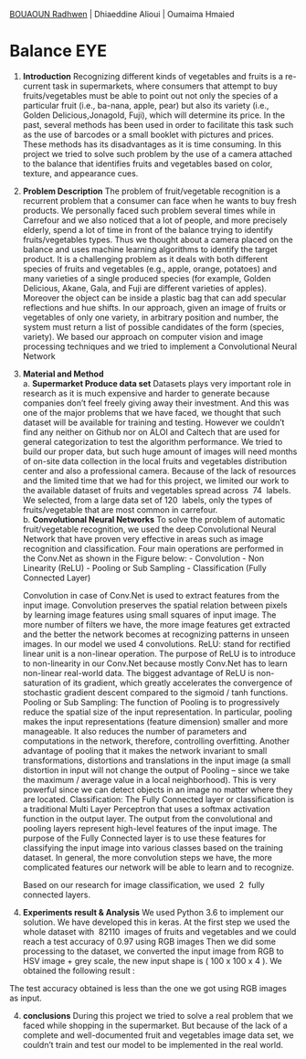 [BOUAOUN Radhwen](https://www.linkedin.com/in/radhwen-bouaoun/) |
Dhiaeddine Alioui |
Oumaima Hmaied

# Balance EYE

1. **Introduction**
    Recognizing different kinds of vegetables and fruits is a re-current task in
    supermarkets, where consumers that attempt to buy fruits/vegetables must be
    able to point out not only the species of a particular fruit (i.e., ba-nana, apple,
    pear) but also its variety (i.e., Golden Delicious,Jonagold, Fuji), which will
    determine its price. In the past, several methods has been used in order to
    facilitate this task such as the use of barcodes or a small booklet with pictures
    and prices. These methods has its disadvantages as it is time consuming. In
    this project we tried to solve such problem by the use of a camera attached to
    the balance that identifies fruits and vegetables based on color, texture, and
    appearance cues.
2. **Problem Description**
    The problem of fruit/vegetable recognition is a recurrent problem that a
    consumer can face when he wants to buy fresh products. We personally faced
    such problem several times while in Carrefour and we also noticed that a lot
    of people, and more precisely elderly, spend a lot of time in front of the
    balance trying to identify fruits/vegetables types. Thus we thought about a
    camera placed on the balance and uses machine learning algorithms to
    identify the target product.
    It is a challenging problem as it deals with both different species of fruits and
    vegetables (e.g., apple, orange, potatoes) and many varieties of a single
    produced species (for example, Golden Delicious, Akane, Gala, and Fuji are
    different varieties of apples). Moreover the object can be inside a plastic bag
    that can add specular reflections and hue shifts.
    In our approach, ​given an image of fruits or vegetables of only one variety, in
    arbitrary position and number, the system must return a list of possible
    candidates of the form (species, variety).
    We based our approach on computer vision and image processing techniques
    and we tried to implement a Convolutional Neural Network


3. **Material and Method**<br/>
   a.  **Supermarket Produce data set**
       Datasets plays very important role in research as it is much
       expensive and harder to generate because companies don’t feel
       freely giving away their investment.
       And this was one of the major problems that we have faced, we
       thought that such dataset will be available for training and testing.
       However we couldn’t find any neither on Github nor on ALOI and
       Caltech that are used for general categorization to test the algorithm
       performance. We tried to build our proper data, but such huge amount
       of images will need months of on-site data collection in the local fruits
       and vegetables distribution center and also a professional camera.
       Because of the lack of resources and the limited time that we had for
       this project, we limited our work to the available dataset ​of fruits and
       vegetables spread across  74  labels​. We selected, from a large data set of
       120  labels, only the types of fruits/vegetable that are most common in
       carrefour.<br/>
    b.  **Convolutional Neural Networks**
       To solve the problem of automatic fruit/vegetable recognition, we
       used the deep Convolutional Neural Network that have proven very
       effective in areas such as image recognition and classification. Four
       main operations are performed in the Conv.Net as shown in the Figure
       below:
          - Convolution
          - Non Linearity (ReLU)
          - Pooling or Sub Sampling
          - Classification (Fully Connected Layer)


    Convolution in case of Conv.Net is used to extract features from
    the input image. Convolution preserves the spatial relation between
    pixels by learning image features using small squares of input
    image. The more number of filters we have, the more image features
    get extracted and the better the network becomes at recognizing
    patterns in unseen images.
    In our model we used 4 convolutions.
    ReLU: stand for rectified linear unit is a non-linear operation. The
    purpose of ReLU is to introduce to non-linearity in our Conv.Net
    because mostly Conv.Net has to learn non-linear real-world data. The
    biggest advantage of ReLU is non-saturation of its gradient, which
    greatly accelerates the convergence of stochastic gradient
    descent compared to the sigmoid / tanh functions.
    Pooling or Sub Sampling: ​The function of Pooling is to progressively
    reduce the spatial size of the input representation. In particular,
    pooling makes the input representations (feature dimension) smaller
    and more manageable. It also reduces the number of parameters and
    computations in the network, therefore, controlling overfitting.
    Another advantage of pooling that it makes the network invariant to
    small transformations, distortions and translations in the input image
    (a small distortion in input will not change the output of Pooling –
    since we take the maximum / average value in a local neighborhood).
    This is very powerful since we can detect objects in an image no matter
    where they are located.
    Classification​: The Fully Connected layer or classification is a
    traditional Multi Layer Perceptron that uses a softmax activation
    function in the output layer.
    The output from the convolutional and pooling layers represent
    high-level features of the input image. The purpose of the Fully
    Connected layer is to use these features for classifying the input image
    into various classes based on the training dataset.
    In general, the more convolution steps we have, the more complicated
    features our network will be able to learn and to recognize.


    Based on our research for image classification, we used  2  fully
    connected layers.

3.  **Experiments result & Analysis**
    We used Python 3.6 to implement our solution. We have developed this in
    keras.
    At the first step we used the whole dataset with  82110  images of fruits and
    vegetables and we could reach a test accuracy of 0.97 using RGB images
    Then we did some processing to the dataset, we converted the input image
    from RGB to HSV image + grey scale, the new input shape is ( 100 x 100 x 4 ).
    We obtained the following result :

The test accuracy obtained is less than the one we got using RGB images as
input.

4. **conclusions**
    During this project we tried to solve a real problem that we faced while
    shopping in the supermarket. But because of the lack of a complete and
    well-documented fruit and vegetables image data set, we couldn’t train and
    test our model to be implemented in the real world.


